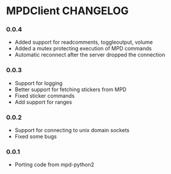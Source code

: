 # MPDClient CHANGELOG

### 0.0.4

* Added support for readcomments, toggleoutput, volume
* Added a mutex protecting execution of MPD commands
* Automatic reconnect after the server dropped the connection

### 0.0.3

* Support for logging
* Better support for fetching stickers from MPD
* Fixed sticker commands
* Add support for ranges

### 0.0.2

* Support for connecting to unix domain sockets
* Fixed some bugs

### 0.0.1

* Porting code from mpd-python2
